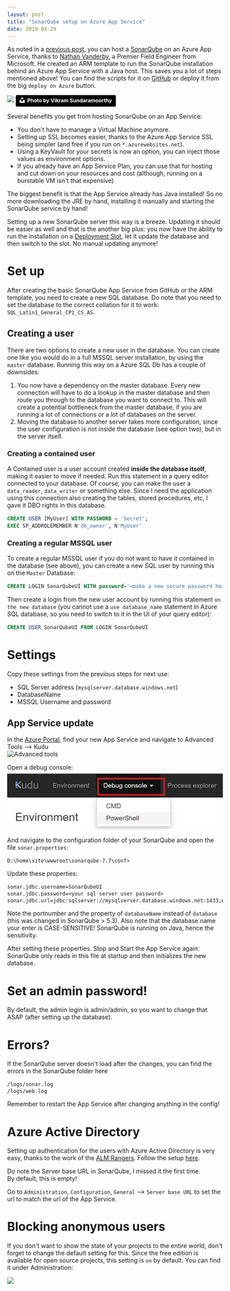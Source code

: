 ```yaml
---
layout: post
title: "SonarQube setup on Azure App Service"
date: 2019-04-29
---
```


As noted in a [previous post](/blog/2018/10/20/SonarQube-setup), you can host a [SonarQube](https://www.sonarqube.org/) on an Azure App Service, thanks to <!-- markdown-link-check-disable --> [Nathan Vanderby](https://www.linkedin.com/in/nathan-vanderby-92a19814/), a Premier Field Engineer from Microsoft. <!-- markdown-link-check-enable -->He created an ARM template to run the SonarQube installation behind an Azure App Service with a Java host. This saves you a lot of steps mentioned above! You can find the scripts for it on [GitHub](https://github.com/vanderby/SonarQube-AzureAppService) or deploy it from the big `deploy on Azure` button. 

![](/images/20190429/vikram-sundaramoorthy-1351879-unsplash.jpg)
<a style="background-color:black;color:white;text-decoration:none;padding:4px 6px;font-family:-apple-system, BlinkMacSystemFont, &quot;San Francisco&quot;, &quot;Helvetica Neue&quot;, Helvetica, Ubuntu, Roboto, Noto, &quot;Segoe UI&quot;, Arial, sans-serif;font-size:12px;font-weight:bold;line-height:1.2;display:inline-block;border-radius:3px" href="https://unsplash.com/@vikram46?utm_medium=referral&amp;utm_campaign=photographer-credit&amp;utm_content=creditBadge" target="_blank" rel="noopener noreferrer" title="Download free do whatever you want high-resolution photos from vikram sundaramoorthy"><span style="display:inline-block;padding:2px 3px"><svg xmlns="http://www.w3.org/2000/svg" style="height:12px;width:auto;position:relative;vertical-align:middle;top:-2px;fill:white" viewBox="0 0 32 32"><title>unsplash-logo</title><path d="M10 9V0h12v9H10zm12 5h10v18H0V14h10v9h12v-9z"></path></svg></span><span style="display:inline-block;padding:2px 3px">Photo by Vikram Sundaramoorthy</span></a>

Several benefits you get from hosting SonarQube on an App Service:
* You don't have to manage a Virtual Machine anymore.
* Setting up SSL becomes easier, thanks to the Azure App Service SSL being simpler (and free if you run on `*.azurewebsites.net`).
* Using a KeyVault for your secrets is now an option, you can inject those values as environment options.
* If you already have an App Service Plan, you can use that for hosting and cut down on your resources and cost (although, running on a burstable VM isn't that expensive)

The biggest benefit is that the App Service already has Java installed! So no more downloading the JRE by hand, installing it manually and starting the SonarQube service by hand! 

Setting up a new SonarQube server this way is a breeze. Updating it should be easier as well and that is the another big plus: you now have the ability to run the installation on a [Deployment Slot](https://docs.microsoft.com/en-us/azure/app-service/deploy-staging-slots?WT.mc_id=AZ-MVP-5003719), let it update the database and then switch to the slot. No manual updating anymore! 

# Set up
After creating the basic SonarQube App Service from GitHub or the ARM template, you need to create a new SQL database. Do note that you need to set the database to the correct collation for it to work: `SQL_Latin1_General_CP1_CS_AS`. 

## Creating a user
There are two options to create a new user in the database. You can create one like you would do in a full MSSQL server installation, by using the `master` database. Running this way on a Azure SQL Db has a couple of downsides: 

1. You now have a dependency on the master database. Every new connection will have to do a lookup in the master database and then route you through to the database you want to connect to. This will create a potential bottleneck from the master database, if you are running a lot of connections or a lot of databases on the server.
1. Moving the database to another server takes more configuration, since the user configuration is not inside the database (see option two), but in the server itself.

### Creating a contained user
A Contained user is a user account created **inside the database itself**, making it easier to move if needed.
Run this statement in a query editor connected to your database. Of course, you can make the user a `data_reader`, `data_writer` or something else.
Since I need the application using this connection also creating the tables, stored procedures, etc, I gave it DBO rights in this database.
``` SQL
CREATE USER [MyUser] WITH PASSWORD = 'Secret';
EXEC SP_ADDROLEMEMBER N'db_owner', N'MyUser'
```

### Creating a regular MSSQL user
To create a regular MSSQL user if you do not want to have it contained in the database (see above), you can create a new SQL user by running this on the `Master` Database:
``` SQL 
CREATE LOGIN SonarQubeUI WITH password='<make a new secure password here>';
```
Then create a login from the new user account by running this statement `on the new database` (you cannot use a `use database_name` statement in Azure SQL database, so you need to switch to it in the UI of your query editor):
``` SQL
CREATE USER SonarQubeUI FROM LOGIN SonarQubeUI 
```

# Settings
Copy these settings from the previous steps for next use:
* SQL Server address (`mysqlserver.database.windows.net`)
* DatabaseName
* MSSQL Username and password

## App Service update
In the [Azure Portal](https://portal.azure.com), find your new App Service and navigate to Advanced Tools --> Kudu   
![Advanced tools](/images/20190429/2019-04-29-01_AdvancedTools.png)  

Open a debug console:  
![Debug console](/images/20190429/2019-04-29-02-KuduServices.png)  

And navigate to the configuration folder of your SonarQube and open the file `sonar.properties`:
``` dos
D:\home\site\wwwroot\sonarqube-7.7\conf>
```

Update these properties:
``` dos
sonar.jdbc.username=SonarQubeUI
sonar.jdbc.password=<your sql server user password>
sonar.jdbc.url=jdbc:sqlserver://mysqlserver.database.windows.net:1433;databaseName=SonarQubeDb
```
Note the portnumber and the property of `databaseName` instead of `database` (this was changed in SonarQube > 5.3). 
Also note that the database name your enter is CASE-SENSITIVE! SonarQube is running on Java, hence the sensitivity.

After setting these properties. Stop and Start the App Service again: SonarQube only reads in this file at startup and then initializes the new database.

# Set an admin password!
By default, the admin login is admin/admin, so you want to change that ASAP (after setting up the database). 

# Errors?
If the SonarQube server doesn't load after the changes, you can find the errors in the SonarQube folder here 
```
/logs/sonar.log
/logs/web.log
```
Remember to restart the App Service after changing anything in the config!

# Azure Active Directory

Setting up authentication for the users with Azure Active Directory is very easy, thanks to the work of the [ALM Rangers](https://wikipedia.org/wiki/Link_rot). Follow the setup [here](https://github.com/hkamel/sonar-auth-aad/wiki/Setup).  

Do note the Server base URL in SonarQube, I missed it the first time.  
By default, this is empty! 

Go to `Administration`, `Configuration`, `General` --> `Server base URL` to set the url to match the url of the App Service.

# Blocking anonymous users
If you don't want to show the state of your projects to the entire world, don't forget to change the default setting for this. Since the free edition is available for open source projects, this setting is `on` by default.
You can find it under Administration:  

![](/images/20190429/2019-05-04SecureSonarQubeServer.png)